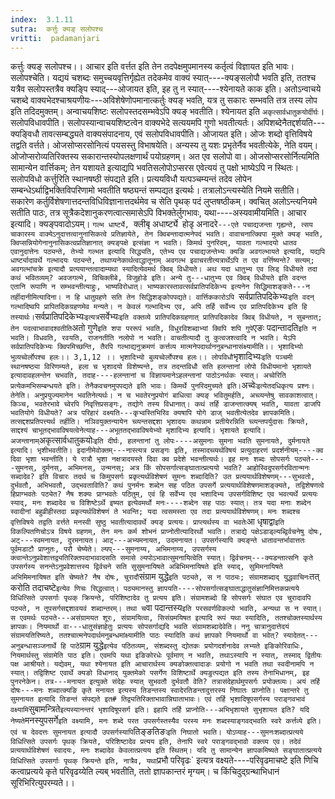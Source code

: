 ```yaml
---
index:  3.1.11
sutra:  कर्त्तुः क्यङ् सलोपश्च
vritti:  padamanjari
---
```


कर्त्तुः क्यङ् सलोपश्च।। आचार इति वर्त्तत इति तेन तदपेक्षमुपमानस्य कर्तृत्वं विज्ञायत इति भावः। सलोपश्चेति। यद्ययं चशब्दः समुच्चयवृत्तिर्गृह्येत तदेकमेव वाक्यं स्यात्----क्यङ्सलोपौ भवति इति, ततश्च यत्रैव सलोपस्तत्रैव क्यङ्पि स्याद्---ओजायत इति, इह तु न स्यात्----श्येनायते काक इति। अतोऽन्वाचये चशब्दे वाक्यभेदश्चाश्रयणीयः---अविशेषेणोपमानात्कर्तुः क्यङ् भवति, यत्र तु सकारः सम्भवति तत्र तस्य लोप इति तदिदमुक्तम्। अन्वाचयशिष्टः सलोपस्तदसम्भवेऽपि क्यङ् भवतीति। श्येनायत इति `अकृत्सार्वधातुकयोर्दीर्घः`। 
सलोपविधावपीति। सलोपस्यान्वाचयशिष्टत्वेन वाक्यभेदे सत्ययमपि गुणो भवतीत्यर्तः। 
अपिशब्देनैतद्दर्शयति---क्यङ्विधौ तावत्सम्बद्ध्यते वाक्यसंपादनाय, एवं सलोपविधावपीति। ओजायत इति। ओजः शब्दो वृत्तिविषये तद्वति वर्त्तते।
ओजसोप्सरसोनित्यं पयसस्तु विभाषयेति। अन्यस्य तु यशः प्रभृतेर्नैव भवतीत्येके, नेति वयम्। ओजोप्सरोव्यतिरिक्तस्य सकारान्तस्योपलक्षणार्थं पयोग्रहणम्। अत एव सलोपो वा। ओजसोप्सरसोर्नित्यमिति सामान्येन वार्त्तिकम्; तेन यशायते इत्याद्यपि भवतिसलोपोऽप्सरस एवेत्ययं तु पक्षो भाष्येऽपि न स्थितः। सलोपविधो कर्त्तुरिति स्थानषष्ठी संपद्यते इति। प्रत्ययविधौ यत्पञ्चम्यन्तं तदेव लोपेन सम्बन्धेऽर्थाद्विभक्तिविपरिणामो भवतीति षष्ठ्यन्तं सम्पद्यत इत्यर्थः। तत्रालोऽन्त्यस्येति नियमे सतीति। सकारेण कर्तुर्विशेषणात्तदन्तविधिविज्ञानात्तदर्थमेव च सेति पृथक् पदं लुप्तषष्ठीकम्। क्वचित् अलोऽन्त्यनियमे सतीति पाठः, तत्र सूत्रैकदेशानुकरणत्वात्समासेऽपि विभक्तेर्लुगभावः, यथा----अस्यवामीयमिति।
आचार इत्यादि। क्यङ्पवादोऽयम्। `गल्भ धार्ष्ट्ये, `क्लीबृ अधार्ष्ट्ये` `होडृ अनादरे`---एते पचाद्यजन्ता गृह्यन्ते, त्सय चाकारस्य वाक्येऽनुदात्तत्वानुनासिकत्वे प्रतिज्ञायेते, तेन क्विबन्तादात्मनेपदं भवति। वावाचनात्क्विपा मुक्ते क्यङ् भवति, क्विप्सन्नियोगेनानुनासिकत्वप्रतिज्ञानात् क्यङ्पक्षे इत्संज्ञा न भवति। किमर्थ पुनरिदम्, यावता गल्भादयो धातव एवानुदात्तेनः पठ्यन्ते, तेभ्यो गल्भत इत्यादि सिद्ध्यति, एतेभ्य एव पचाद्यजन्तेभ्यः क्यङि अवगल्भायते इत्यादि, यद्यपि धार्ष्ट्यादावर्थे गल्भादयः पठ्यन्ते, तथाप्यनेकार्थत्वाद्धातूनाम् अवगल्भ इवाचरतीत्यत्रार्थेऽपि त एव वर्त्तिष्यन्ते? सत्यम्; अवगल्भांचक्रे इत्यादौ प्रत्ययान्तत्वादाम्यथा स्यादित्येवमर्थ क्विब् विधीयते।
अथ यदा धातुभ्य एव लिड् विधीयते तदा कथं भवितव्यम्? अवजगल्भे, विचिक्लीबे, विजुहोडे इति। अन्ये तु---धातुभ्य एव क्विब् विधीयते इति वदन्त एतानि रूपाणि न सम्भवन्तीत्याहुः, भाष्यविरोधात्। भाष्यकारस्तावत्सर्वप्रातिपदिकेभ्य इत्यनेन सिद्धिमाशङ्कते---न तर्हीदानीमित्यादिना। न हि धातुग्रहणे सति तेन सिद्धिशङ्कोपपद्यते। वार्त्तिककारोऽपि `सर्वप्रातिपदिकेभ्यः` इति वदन् गल्भादिष्वपि प्रापितदिकग्रहणमेव मन्यते। न केवलं गल्भादिभ्य एव, अपि तर्हि सर्वेभ्य एव प्रातिपदिकेभ्य इति हि तस्यार्थः। `सर्वप्रातिपदिकेभ्यः` इत्यत्र `सर्वेभ्यः` इति वक्तव्ये प्रातिपदिकग्रहणात् प्रातिपदिकादेव क्विब् विधीयते, न सुबन्तात्; तेन पदत्वाभावादश्वतीति `अतो गुणे` इति शपा पररूपं भवति, विधुरविशब्दाभ्यां क्विपि शपि गुपे `एङः पदान्तादति` इति न भवति। विधवति, रवयति, राजनतीति नलोपो न भवति। वाचतीत्यादौ तु कुत्वजश्त्वादि न भवति। येऽपि सर्वप्रातिपदिकेभ्यः क्विपमिच्छन्ति, तैरपि गल्भाद्यनुक्रमणं कर्त्तव्य मात्मनेपदार्थाननुबन्धानासंक्ष्यामीति।।
भृशादिभ्यो भुव्यच्वेर्लोपश्च हलः।। 3,1,12 ।।
भृशादिभ्यो बुव्यच्वेर्लोपश्च हलः।। लोपविधौ `भृशादिभ्यः` इति पञ्चमी स्थानषष्ठ्या विरिणम्यते, हला च भृशादयो विशेष्यन्ते, तत्र तदन्तविधौ सति हलन्तानां लोपो विधीयमानो भृशायते इत्यादावहलन्तेन चभवति, तदाह----हलन्तानां च विज्ञायमानेऽहलन्तानां पाठोऽनर्थकः स्यात्। अच्वेरिति प्रत्येकमभिसम्बन्धयते इति। तेनैकवचनमुपपद्यते इति भावः। किमर्थे पुनरिदमुच्यते इति। `अच्वेः` इत्येतदधिकृत्य प्रश्नः। तेनेति। अनुप्रयुज्यमानेन भवतिनेत्यर्थः। न च भवतेरनुप्रयोगं बाधित्वा क्यङ् भवितुमर्हति, अच्व्यन्तेषु सावकाशत्वात्। किञ्च, भवतेरभावे च्वेरपि निवृत्तिप्रसङ्गः, तद्योगे तस्य विधानात्। कथं तर्हि डाजन्तात्क्यष् भवति, यावता डाजपि भवतियोगे विधीयते? अत्र परिहारं वक्ष्यति---कृभ्वस्तिभिरिव क्यषापि योगे डाज् भवतीत्येतदेव ज्ञापकमिति। तत्सद्दशप्रतिपत्त्यर्थ तर्हीति। नञिवयुक्तन्यायेन च्व्यन्तसद्दशा भृशादयः कथन्नाम प्रतीयेरन्निति च्व्यन्तपर्युदासः क्रियते, साद्दश्यं चाभूतद्भावविषयत्वेनेत्याह---अभूततद्भावविषयेभ्यो मृशादिभ्य इत्यादि। भृशायते इत्यादि। अजन्तानाम् `अकृत्सार्वधातुकयोः` इति दीर्घः, हलन्तानां तु लोपः----असुमनाः सुमना भवति सुमनायते, दुर्मनायते इत्यादि।
भृशीभवतीति। इदानीमेवोक्तम्---नास्त्यत्र प्रसङ्गः इति, तस्मादच्व्यर्थविषयं प्रत्युदाहरणं प्रदर्शनीयम्----क्व दिवा भृशा भवन्तीति। ये रात्रौ भृशा नक्षत्रादयस्ते दिवा क्व प्रदेशे भवन्तीत्यर्थः। इह मनः शब्दः सोपसर्गः पठ्यते----सुमनस्, दुर्मनस्, अभिमनस्, उन्मनस्; अत्र किं सोपसर्गात्सङ्घातात्प्रत्ययो भवति? आहोस्विदुपसर्गरवितान्मनः सब्दादेव? इति विचारः तदर्थ च किमुपसर्गः प्रकृत्यर्थविशेषणं सुमनः शब्दादिति? उत प्रत्ययार्थविशेषणम्---सुभवतो, दुर्भवतौ, अभिभवतौ, उद्भवताविति? कथं पुनर्मनः शब्देन सह पठित उपसर्गे प्रत्ययार्थविशेषणमाशङ्क्यते, तद्विशेषणत्वे हिप्राग्भवतेः पठ्येत? नैष शक्यः प्राग्भवतेः पठितुम्, एवं हि सर्वेभ्य एव भशादिभ्य उपसर्गविशिष्ट एव भवत्यर्थे प्रत्ययः स्याद्, मनः शब्दादेव च विशिष्टेऽर्थे इष्यत इत्येवमर्थो मनः----शब्देन सह पाठः स्यात्। तत्र यदा मनाः शब्देन स्वादीनां बहुव्रीहीस्तदा प्रकृत्यर्थविशेषणं ते भवन्ति; यदा त्वसमस्ता एव तदा प्रत्ययार्थविशेषणम्। मनः शब्दश्च वृत्तिविषये तद्वति वर्त्तते मनस्वी सुष्ठु भवतीत्यादावर्थे क्यङ् प्रत्ययः। प्राप्त्यर्थस्य वा भवतेः `आ धृषाद्वा` इति विकल्पितणिचोऽत्र विषये ग्रहणम्, तेन मनः कर्म शोभनं प्राप्नोतीत्यादिरर्थो भवति। तत्राद्ये पक्षेऽडाड्ल्यब्द्विर्वचनेषु दोषः, अट्---स्वमनायत, दुरमनायत। आट्---अभ्यमनायत, उदमनायत। उपसर्गस्यापि क्यङ्न्ते धातावन्तर्भावात्ततः पूर्वमडाटौ प्राप्नुतः, परौ चेष्येते। ल्यप्---सुमनाय्य, अभिमनाय्य, उपसर्गस्य क्त्वान्तेऽनुप्रवेशात्तद्व्यतिरिक्तपदाभावादसति समासे ल्यपोऽभावात्सुमनायित्वेति स्यात्। द्विर्वचनम्---क्यडन्तात्सनि कृते उपसर्गस्य सनन्तेऽनुप्रवेशात्तस्य द्विर्वचने सति सुसुमनायिषते अबिभिमनायिषते इति स्याद्, सुमिमनायिषते अभिमिमनायिषत इति चेष्यते? नैष दोषः, चुरादौ `संग्राम युद्धे` इति पठ्यते, स न पाठ्यः; संग्रामशब्दाद् युद्धवाचिनः `तत् करोति तदाचष्टे` इत्येव णिचः सिद्धत्वात्। पठ्यमानस्तु ज्ञापयति----सोपसर्गात्सङ्घाताद्धातुसंज्ञानिमित्तकप्रत्यये विधित्सिते उपसर्गाः पृथक् क्रियन्ते, परिशिष्टादेव तु प्रत्यय इति। संग्रामशब्दो हि सोपसर्गः संघात एव चुरादावपि पठ्यते, न तूपसर्गसद्दशावयवं शब्दान्तरम्। तथा च `वा पदान्तस्य` इति परसवर्णविकल्पो भवति, अन्यथा स न स्यात्। स एवमर्थः पठ्यते---असंग्रामयत शूरः, संग्रामयित्वा, सिसंग्रमयिषत इत्यादि रूपं यथा स्यादिति, ततश्चोक्तस्यार्थस्य ज्ञापकः। नियमार्थो वा---धातुसंज्ञाहेतुः प्रत्ययः सोपसर्गाद्यदि भवति संग्रामशब्दादेवेति। ननु चात्रानुदात्तेदयं संग्रामयतिरिष्यते, ततश्चात्मनेपदार्थमनुबन्धमांक्ष्यामीति पाठः स्यादिति कथं ज्ञापको नियमार्थो वा भवेत्? स्यादेतत्---अनुबन्धासञ्जनार्थे हि पाठे `ग्राम युद्धे` इत्येव पठितव्यम्, संशब्दस्तु द्योतकः प्रयोगदर्शनादेव लभ्यते इङिकोरिवाधिः, नियमार्थस्तु संग्रामेति पाठ इति। एवमपि यथा इङिकोरधेः पूर्वमाण् न भवति, तथाऽस्यापि न स्यात्, तस्माद् द्वितीयः पक्ष आश्रीयते। यद्येवम्, यथा श्येनायत इति आचारार्थस्य क्यङोक्तत्वादाङः प्रयोगो न भवति तथा स्वदीनामपि न स्यात्। तद्विशिष्ट एवार्थे क्यङो विधानाद् युक्तमेको पसर्गेण विशिष्टार्थे क्यङुत्पद्यत इति तस्य तेनाभिधानम्, इह पुनरनेकेन। तत्र---मनायत इत्युक्ते संदेहः स्यात् सुभवतौ दुर्भवतौ वेति? तत्रासंदेहार्थमुपसर्गः प्रयोक्तव्यः। अयं तर्हि दोषः---मनः शब्दात्क्यङि कृते मनायत इत्यस्य तिङन्तस्य स्वादेरतिङन्तादुत्तरस्य निघातः प्राप्नोति। पक्षान्तरे तु सुमनायत इत्यादि तिङन्तं संपद्यते इत# तिद्व्यतिरिक्ताभावान्निघाताभावः। एवं तर्हि भृशादिषूपसर्गस्य पराङ्गवभावं वक्ष्यामि `सुबामन्त्रिते` इत्यस्यानन्तरं भृशादिषूपसर्ग इति। इहापि तर्हि प्राप्नोति---अभिभृशायते सुभृशायत इति? यदि नेष्यते `मनस्युपसर्गे` इति वक्ष्यामि, मनः शब्दे परत उपसर्गस्तस्यैव परस्य मनः शब्दस्याङ्गवद्भवति स्वरे कर्त्तव्ये इति। एवं च देवदत्तः सुमनायत इत्यादौ उपसर्गस्यापि `तिङ्ङतिङः` इति निघातो भवति। योऽप्याह---सुमनःशब्दात्प्रत्यये विधित्सिते उपसर्गः पृथक् क्रियते, परिशिष्टादेव प्रत्यय इति, तेनापि स्वरे पराङ्गवद्भावो वक्त्व्य एव। तदेवं प्रत्ययार्थविशेषणं स्वादयः, मनः शब्दादेव केवलात्प्रत्यय इति स्थितम्। यदि तु सामान्येन ज्ञापकमिष्यते सङ्घातात्प्रत्यये विधित्सिते उपसर्गाः पृथक् क्रियन्ते इति, नात्रैव, यथा `प्रभौ परिवृढः` इत्यत्र वक्ष्यते----परिवृढमाचष्टे इति णिचि कत्वाप्रत्यये कृते परिवृढय्येति ल्यब् भवतीति, ततो ज्ञापकान्तरं मृग्यम्। च किंचिदुद्ग्रन्थाभिधानं सूरिभिरित्युपरम्यते।।
